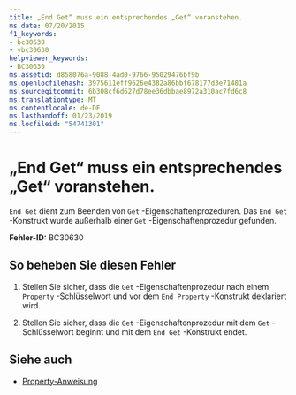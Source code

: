 ```yaml
---
title: „End Get“ muss ein entsprechendes „Get“ voranstehen.
ms.date: 07/20/2015
f1_keywords:
- bc30630
- vbc30630
helpviewer_keywords:
- BC30630
ms.assetid: d858076a-9088-4ad0-9766-95029476bf9b
ms.openlocfilehash: 3975611eff9626e4382a86bbf678177d3e71481a
ms.sourcegitcommit: 6b308cf6d627d78ee36dbbae8972a310ac7fd6c8
ms.translationtype: MT
ms.contentlocale: de-DE
ms.lasthandoff: 01/23/2019
ms.locfileid: "54741301"
---
```

# <a name="end-get-must-be-preceded-by-a-matching-get"></a>„End Get“ muss ein entsprechendes „Get“ voranstehen.
`End Get` dient zum Beenden von `Get` -Eigenschaftenprozeduren. Das `End Get` -Konstrukt wurde außerhalb einer `Get` -Eigenschaftenprozedur gefunden.  
  
 **Fehler-ID:** BC30630  
  
## <a name="to-correct-this-error"></a>So beheben Sie diesen Fehler  
  
1.  Stellen Sie sicher, dass die `Get` -Eigenschaftenprozedur nach einem `Property` -Schlüsselwort und vor dem `End Property` -Konstrukt deklariert wird.  
  
2.  Stellen Sie sicher, dass die `Get` -Eigenschaftenprozedur mit dem `Get` -Schlüsselwort beginnt und mit dem `End Get` -Konstrukt endet.  
  
## <a name="see-also"></a>Siehe auch
- [Property-Anweisung](../../visual-basic/language-reference/statements/property-statement.md)

